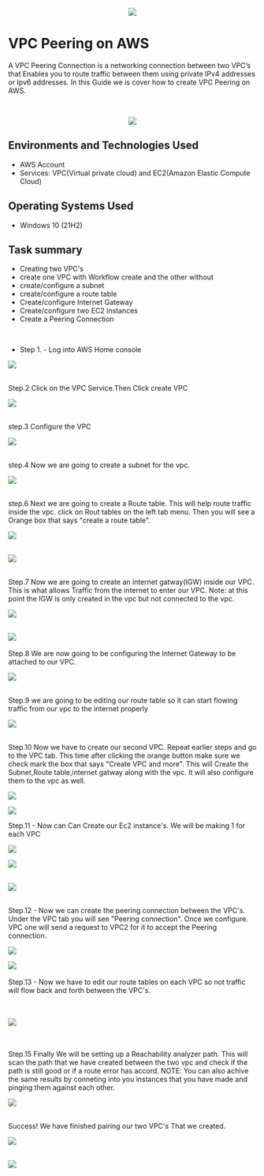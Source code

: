 <p align="center">
<img src="https://i.imgur.com/J8diUgJ.jpg alt="Traffic Examination"/>
</p>

<h1>VPC Peering on AWS</h1>


<P>
	A VPC Peering Connection is a networking connection between two VPC’s that Enables you to route traffic between them using private IPv4 addresses or Ipv6 addresses.  In this Guide we is cover how to create VPC Peering on AWS.
  </p>
  <br />
  
  <p align="center">
<img src="https://i.imgur.com/ixtEfbT.png alt="Traffic Examination"/>
</p>


<h2>Environments and Technologies Used</h2>

- AWS Account
- Services: VPC(Virtual private cloud) and EC2(Amazon Elastic Compute Cloud)

<h2>Operating Systems Used </h2>

- Windows 10 (21H2)
<h2>Task summary</h2>


	 
  - Creating two VPC's
  - create one VPC with Workflow create and the other without
  - create/configure a subnet
  - create/configure a route table
  - Create/configure Internet Gateway
  - Create/configure two EC2 instances
  - Create a Peering Connection
   
   
  
  <br />

                                                           

- Step 1. - Log into AWS Home console

<p>
<img src="https://i.imgur.com/lFkzNFY.png alt"Resource Group"/?
</p>
<br />
<br />

Step.2 Click on the VPC Service.Then Click create VPC

<p>
<img src="https://i.imgur.com/2kIe3pS.png alt"Resource Group"/?
</p>
<br />
<br />

step.3 Configure the VPC

<p>
<img src="https://i.imgur.com/2kIe3pS.png alt"Resource Group"/?
</p>
<br />
<br />

step.4 Now we are going to create a subnet for the vpc.

<p>
<img src="https://i.imgur.com/sk0KOMx.png alt"Rescource Group"/?
</p>
<br />
<br />

step.6 Next we are going to create a Route table. This will help route traffic inside the vpc. click on Rout tables on the left tab menu.  Then you will see a Orange box that says "create a route table".

<p>
<img src="https://i.imgur.com/9i6mGQB.png alt"Rescource Group"/?
</p>
<br />
<br />  

<p>
<img src="https://i.imgur.com/1mpaxhQ.png alt"Rescource Group"/?
</p>
<br />
<br />  
  
Step.7 Now we are going to create an internet gatway(IGW) inside our VPC.  This is what allows Traffic from the internet to enter our VPC. Note: at this point the IGW is only created in the vpc but not connected to the vpc.
<p>
<img src="https://i.imgur.com/2OxTJgS.png alt"Rescource Group"/?
</p>
<br />
<br /> 

<p>
<img src="https://i.imgur.com/ME7uuBR.png alt"Rescource Group"/?
</p>
<br />
<br /
                                                            
Step.8 We are now going to be configuring the Internet Gateway to be attached to our VPC. 
<p>
<img src="https://i.imgur.com/krSdl3H.png alt"Rescource Group"/?
</p>
<br />
<br />
  
Step.9 we are going to be editing our route table so it can start flowing traffic from our vpc to the internet properly
<p>
<img src="https://i.imgur.com/pfXvmZv.png alt"Rescource Group"/?
</p>
<br />                                                            
<br />
                                                            
Step.10 Now we have to create our second VPC. Repeat earlier steps and go to the VPC tab.  This time after clicking the orange button make sure we check mark the box that says "Create VPC and more". This will Create the Subnet,Route table,internet gatway along with the vpc.  It will also configure them to the vpc as well.                                                           
<p>
<img src="https://i.imgur.com/IFdHMDC.png alt"Rescource Group"/?
</p>

<p>
<img src="https://i.imgur.com/LJ73wG4.png alt"Rescource Group"/?
</p>


Step.11 - Now can Can Create our Ec2 instance's. We will be making 1 for each VPC

<p>
<img src="https://i.imgur.com/a2rZN7O.png alt"Rescource Group"/?
</p>

<p>
<img src="https://i.imgur.com/iw1AQFD.png alt"Rescource Group"/?
</p>
<br />
<br />  

<p>
<img src="https://i.imgur.com/Qukc7oG.png alt"Rescource Group"/?
</p>
<br />
<br />  

Step.12 - Now we can create the peering connection between the VPC's.  Under the VPC tab you will see "Peering connection". Once we configure.  VPC one will send a request to VPC2 for it to accept the Peering connection.

<p>
<img src="https://i.imgur.com/vHEzXMR.png alt"Rescource Group"/?
</p>

<p>
<img src="https://i.imgur.com/sWLEIKU.png alt"Rescource Group"/?
</p>
<br />
<br />
Step.13 -  Now we have to edit our route tables on each VPC so not traffic will flow back and forth between the VPC's.
<br />
<br />
<br />  


<p>
<img src="https://i.imgur.com/1NAgkMH.png alt"Rescource Group"/?
</p>
<br />
<br /> 

<br />

Step.15 Finally We will be setting up a Reachability analyzer path. This will scan the path that we have created between the two vpc and check if the path is still good or if a route error has accord. NOTE:  You can also achive the same results by conneting into you instances that you have made and pinging them  against each other.

<p>
<img src="https://i.imgur.com/oXkaPjT.png alt"Rescource Group"/?
</p>
<br />
<br />  

Success!  We have finished pairing our two VPC's That we created.

<p>
<img src="https://i.imgur.com/BxG3atb.png alt"Rescource Group"/?
</p>
<br />
<br />

<p>
<img src="https://i.imgur.com/seyhc9B.jpg alt"Rescource Group"/?
</p>
<br />
<br /> 	
	
	
	

